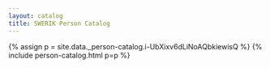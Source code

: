 ```yaml
---
layout: catalog
title: SWERIK Person Catalog
---
```

{% assign p = site.data._person-catalog.i-UbXixv6dLiNoAQbkiewisQ %}
{% include person-catalog.html p=p %}

